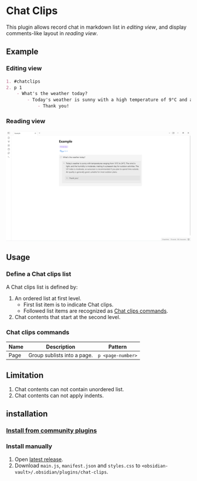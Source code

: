 <!--
 * @Author       sleepingraven
 * @Date         2024-12-30 17:05:32
 * @LastEditors  sleepingraven
 * @LastEditTime 2025-02-15 12:46:10
 * @FilePath     \chat-clips\README.md
 * @Description  这是默认设置,请设置`customMade`, 打开koroFileHeader查看配置 进行设置: https://github.com/OBKoro1/koro1FileHeader/wiki/%E9%85%8D%E7%BD%AE
-->
# Chat Clips

This plugin allows record chat in markdown list in *editing view*, and display comments-like layout in *reading view*.

## Example

### Editing view

``` markdown
1. #chatclips
2. p 1
    - What's the weather today?
        - Today's weather is sunny with a high temperature of 9°C and a low temperature of -2°C. The wind is from the northwest at level 3, and the relative humidity is 22%. The UV index is strong, and the air quality is moderate with an AQI of 54.
            - Thank you!
```

### Reading view

![Reading view example](assets/reading-view-example.png)

## Usage

### Define a Chat clips list

A Chat clips list is defined by:

1. An ordered list at first level.
   - First list item is to indicate Chat clips.
   - Followed list items are recognized as [Chat clips commands](#chat-clips-commands).
2. Chat contents that start at the second level.

### Chat clips commands

| Name | Description                 | Pattern           |
| ---- | --------------------------- | ----------------- |
| Page | Group sublists into a page. | `p <page-number>` |

## Limitation

1. Chat contents can not contain unordered list.
2. Chat contents can not apply indents.

## installation

### [Install from community plugins](https://help.obsidian.md/Extending+Obsidian/Community+plugins#Install+a+community+plugin)

### Install manually

1. Open [latest release](https://github.com/sleepingraven/obsidian-chat-clips/releases/latest).
2. Download `main.js`, `manifest.json` and `styles.css` to `<obsidian-vault>/.obsidian/plugins/chat-clips`.

